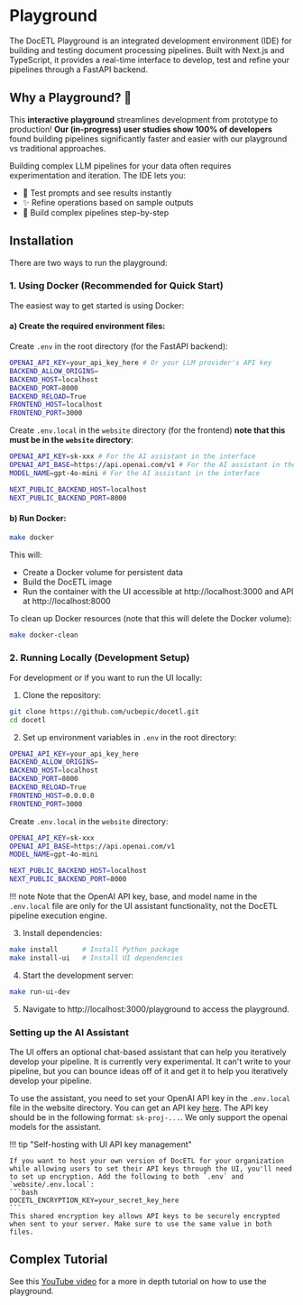 # Playground

The DocETL Playground is an integrated development environment (IDE) for building and testing document processing pipelines. Built with Next.js and TypeScript, it provides a real-time interface to develop, test and refine your pipelines through a FastAPI backend.

## Why a Playground? 🤔

This **interactive playground** streamlines development from prototype to production! **Our (in-progress) user studies show 100% of developers** found building pipelines significantly faster and easier with our playground vs traditional approaches.

Building complex LLM pipelines for your data often requires experimentation and iteration. The IDE lets you:

- 🚀 Test prompts and see results instantly
- ✨ Refine operations based on sample outputs  
- 🔄 Build complex pipelines step-by-step

## Installation

There are two ways to run the playground:

### 1. Using Docker (Recommended for Quick Start)

The easiest way to get started is using Docker:

#### a) Create the required environment files:

Create `.env` in the root directory (for the FastAPI backend):
```bash
OPENAI_API_KEY=your_api_key_here # Or your LLM provider's API key
BACKEND_ALLOW_ORIGINS=
BACKEND_HOST=localhost
BACKEND_PORT=8000
BACKEND_RELOAD=True
FRONTEND_HOST=localhost
FRONTEND_PORT=3000
```

Create `.env.local` in the `website` directory (for the frontend) **note that this must be in the `website` directory**:
```bash
OPENAI_API_KEY=sk-xxx # For the AI assistant in the interface
OPENAI_API_BASE=https://api.openai.com/v1 # For the AI assistant in the interface
MODEL_NAME=gpt-4o-mini # For the AI assistant in the interface

NEXT_PUBLIC_BACKEND_HOST=localhost
NEXT_PUBLIC_BACKEND_PORT=8000
```

#### b) Run Docker:
```bash
make docker
```

This will:

- Create a Docker volume for persistent data
- Build the DocETL image
- Run the container with the UI accessible at http://localhost:3000 and API at http://localhost:8000

To clean up Docker resources (note that this will delete the Docker volume):

```bash
make docker-clean
```

### 2. Running Locally (Development Setup)

For development or if you want to run the UI locally:

1. Clone the repository:
```bash
git clone https://github.com/ucbepic/docetl.git
cd docetl
```

2. Set up environment variables in `.env` in the root directory:
```bash
OPENAI_API_KEY=your_api_key_here
BACKEND_ALLOW_ORIGINS=
BACKEND_HOST=localhost
BACKEND_PORT=8000
BACKEND_RELOAD=True
FRONTEND_HOST=0.0.0.0
FRONTEND_PORT=3000
```

Create `.env.local` in the `website` directory:
```bash
OPENAI_API_KEY=sk-xxx
OPENAI_API_BASE=https://api.openai.com/v1
MODEL_NAME=gpt-4o-mini

NEXT_PUBLIC_BACKEND_HOST=localhost
NEXT_PUBLIC_BACKEND_PORT=8000
```

!!! note
    Note that the OpenAI API key, base, and model name in the `.env.local` file are only for the UI assistant functionality, not the DocETL pipeline execution engine.

3. Install dependencies:
```bash
make install      # Install Python package
make install-ui   # Install UI dependencies
```

4. Start the development server:
```bash
make run-ui-dev
```

5. Navigate to http://localhost:3000/playground to access the playground.

### Setting up the AI Assistant

The UI offers an optional chat-based assistant that can help you iteratively develop your pipeline. It is currently very experimental. It can't write to your pipeline, but you can bounce ideas off of it and get it to help you iteratively develop your pipeline.

To use the assistant, you need to set your OpenAI API key in the `.env.local` file in the website directory. You can get an API key [here](https://platform.openai.com/api-keys). The API key should be in the following format: `sk-proj-...`. We only support the openai models for the assistant.

!!! tip "Self-hosting with UI API key management"

    If you want to host your own version of DocETL for your organization while allowing users to set their API keys through the UI, you'll need to set up encryption. Add the following to both `.env` and `website/.env.local`:
    ```bash
    DOCETL_ENCRYPTION_KEY=your_secret_key_here
    ```
    This shared encryption key allows API keys to be securely encrypted when sent to your server. Make sure to use the same value in both files.


## Complex Tutorial

See this [YouTube video](https://www.youtube.com/watch?v=IlgueVqtHGo) for a more in depth tutorial on how to use the playground.